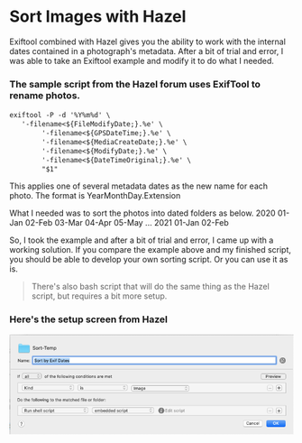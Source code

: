 # Sort Images with Hazel
 Exiftool combined with Hazel gives you the ability to work with the internal dates contained in a photograph's metadata. After a bit of trial and error, I was able to take an Exiftool example and modify it to do what I needed.

 ### The sample script from the Hazel forum uses ExifTool to rename photos.

```
exiftool -P -d '%Y%m%d' \
   '-filename<${FileModifyDate;}.%e' \
        '-filename<${GPSDateTime;}.%e' \
        '-filename<${MediaCreateDate;}.%e' \
        '-filename<${ModifyDate;}.%e' \
        '-filename<${DateTimeOriginal;}.%e' \
        "$1"
```

This applies one of several metadata dates as the new name for each photo.
The format is YearMonthDay.Extension

What I needed was to sort the photos into dated folders as below.
    2020
        01-Jan
        02-Feb
        03-Mar
        04-Apr
        05-May
        ...
    2021
        01-Jan
        02-Feb

So, I took the example and after a bit of trial and error, I came up with a working solution. If you compare the example above and my finished script, you should be able to develop your own sorting script. Or you can use it as is.

>There's also bash script that will do the same thing as the Hazel script, but requires a bit more setup.

### Here's the setup screen from Hazel
![image](Hazel-Sort-1.png)
